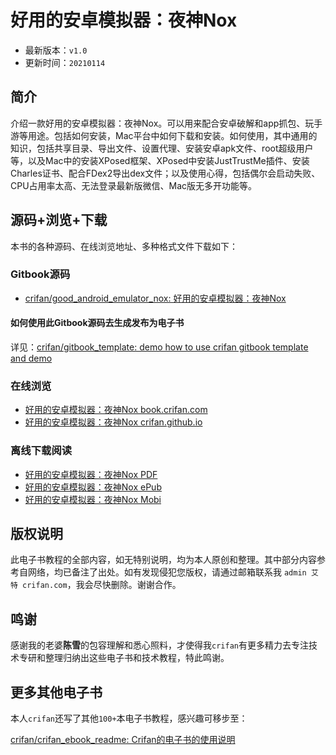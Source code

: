 # 好用的安卓模拟器：夜神Nox

* 最新版本：`v1.0`
* 更新时间：`20210114`

## 简介

介绍一款好用的安卓模拟器：夜神Nox。可以用来配合安卓破解和app抓包、玩手游等用途。包括如何安装，Mac平台中如何下载和安装。如何使用，其中通用的知识，包括共享目录、导出文件、设置代理、安装安卓apk文件、root超级用户等，以及Mac中的安装XPosed框架、XPosed中安装JustTrustMe插件、安装Charles证书、配合FDex2导出dex文件；以及使用心得，包括偶尔会启动失败、CPU占用率太高、无法登录最新版微信、Mac版无多开功能等。

## 源码+浏览+下载

本书的各种源码、在线浏览地址、多种格式文件下载如下：

### Gitbook源码

* [crifan/good_android_emulator_nox: 好用的安卓模拟器：夜神Nox](https://github.com/crifan/good_android_emulator_nox)

#### 如何使用此Gitbook源码去生成发布为电子书

详见：[crifan/gitbook_template: demo how to use crifan gitbook template and demo](https://github.com/crifan/gitbook_template)

### 在线浏览

* [好用的安卓模拟器：夜神Nox book.crifan.com](http://book.crifan.com/books/good_android_emulator_nox/website)
* [好用的安卓模拟器：夜神Nox crifan.github.io](https://crifan.github.io/good_android_emulator_nox/website)

### 离线下载阅读

* [好用的安卓模拟器：夜神Nox PDF](http://book.crifan.com/books/good_android_emulator_nox/pdf/good_android_emulator_nox.pdf)
* [好用的安卓模拟器：夜神Nox ePub](http://book.crifan.com/books/good_android_emulator_nox/epub/good_android_emulator_nox.epub)
* [好用的安卓模拟器：夜神Nox Mobi](http://book.crifan.com/books/good_android_emulator_nox/mobi/good_android_emulator_nox.mobi)

## 版权说明

此电子书教程的全部内容，如无特别说明，均为本人原创和整理。其中部分内容参考自网络，均已备注了出处。如有发现侵犯您版权，请通过邮箱联系我 `admin 艾特 crifan.com`，我会尽快删除。谢谢合作。

## 鸣谢

感谢我的老婆**陈雪**的包容理解和悉心照料，才使得我`crifan`有更多精力去专注技术专研和整理归纳出这些电子书和技术教程，特此鸣谢。

## 更多其他电子书

本人`crifan`还写了其他`100+`本电子书教程，感兴趣可移步至：

[crifan/crifan_ebook_readme: Crifan的电子书的使用说明](https://github.com/crifan/crifan_ebook_readme)
